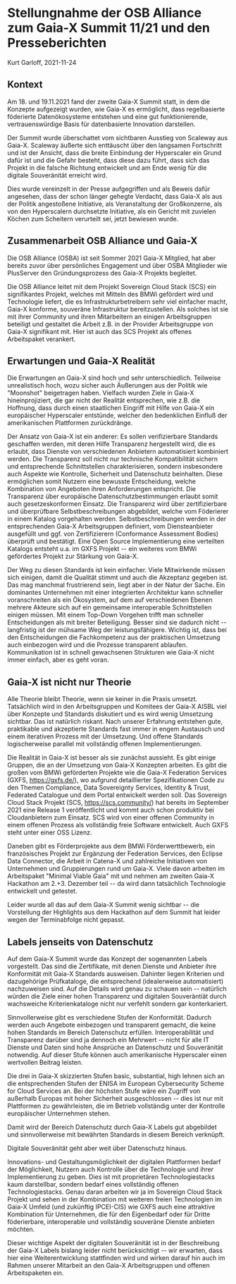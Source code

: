 # Stellungnahme der OSB Alliance zum Gaia-X Summit 11/21 und den Presseberichten

Kurt Garloff, 2021-11-24

## Kontext

Am 18. und 19.11.2021 fand der zweite Gaia-X Summit statt, in dem die Konzepte
aufgezeigt wurden, wie Gaia-X es ermöglicht, dass regelbasierte föderierte
Datenökosysteme entstehen und eine gut funktionierende, vertrauenswürdige Basis
für datenbasierte Innovation darstellen.

Der Summit wurde überschattet vom sichtbaren Ausstieg von Scaleway aus Gaia-X.
Scaleway äußerte sich enttäuscht über den langsamen Fortschritt und ist der
Ansicht, dass die breite Einbindung der Hyperscaler ein Grund dafür ist und die
Gefahr besteht, dass diese dazu führt, dass sich das Projekt in die falsche
Richtung entwickelt und am Ende wenig für die digitale Souveränität erreicht
wird.

Dies wurde vereinzelt in der Presse aufgegriffen und als Beweis dafür
angesehen, dass der schon länger gehegte Verdacht, dass Gaia-X als aus der
Politik angestoßene Initiative, als Veranstaltung der Großkonzerne, als von den
Hyperscalern durchsetzte Initiative, als ein Gericht mit zuvielen Köchen zum
Scheitern verurteilt sei, jetzt bewiesen wurde.

## Zusammenarbeit OSB Alliance und Gaia-X

Die OSB Alliance (OSBA) ist seit Sommer 2021 Gaia-X Mitglied, hat aber bereits
zuvor über persönliches Engagement und über OSBA Mitglieder wie PlusServer den
Gründungsprozess des Gaia-X Projekts begleitet.

Die OSB Alliance leitet mit dem Projekt Sovereign Cloud Stack (SCS) ein
signifikantes Projekt, welches mit Mitteln des BMWi gefördert wird und
Technologie liefert, die es Infrastrukturbetreibern sehr viel einfacher macht,
Gaia-X konforme, souveräne Infrastruktur bereitzustellen. Als solches ist sie
mit ihrer Community und ihren Mitarbeitern an einigen Arbeitsgruppen beteiligt
und gestaltet die Arbeit z.B. in der Provider Arbeitsgruppe von Gaia-X
signifikant mit. Hier ist auch das SCS Projekt als offenes Arbeitspaket
verankert.

## Erwartungen und Gaia-X Realität

Die Erwartungen an Gaia-X sind hoch und sehr unterschiedlich. Teilweise
unrealistisch hoch, wozu sicher auch Äußerungen aus der Politik wie "Moonshot"
beigetragen haben. Vielfach wurden Ziele in Gaia-X hineinprojiziert, die gar
nicht der Realität entsprechen, wie z.B. die Hoffnung, dass durch einen
staatlichen Eingriff mit Hilfe von Gaia-X ein europäischer Hyperscaler
entstünde, welcher den bedenklichen Einfluß der amerikanischen Plattformen
zurückdränge.

Der Ansatz von Gaia-X ist ein anderer: Es sollen verifizierbare Standards
geschaffen werden, mit deren Hilfe Transparenz hergestellt wird, die es
erlaubt, dass Dienste von verschiedenen Anbietern automatisiert kombiniert
werden. Die Transparenz soll nicht nur technische Kompatibilität sichern und
entsprechende Schnittstellen charakterisieren, sondern insbesondere auch
Aspekte wie Kontrolle, Sicherheit und Datenschutz beinhalten. Diese ermöglichen
somit Nutzern eine bewusste Entscheidung, welche Kombination von Angeboten
ihren Anforderungen entspricht. Die Transparenz über europäische
Datenschutzbestimmungen erlaubt somit auch gesetzeskonformen Einsatz. Die
Transparenz wird über zertifizierbare und überprüfbare Selbstbeschreibungen
abgebildet, welche vom Föderierer in einem Katalog vorgehalten werden.
Selbstbeschreibungen werden in der entsprechenden Gaia-X Arbeitsgruppen
definiert, vom Diensteanbieter ausgefüllt und ggf. von Zertifizierern
(Conformance Assessment Bodies) überprüft und bestätigt. Eine Open Source
Implementierung eine verteilten Katalogs entsteht u.a. im GXFS Projekt -- ein
weiteres vom BMWi gefördertes Projekt zur Stärkung von Gaia-X.

Der Weg zu diesen Standards ist kein einfacher. Viele Mitwirkende müssen sich
einigen, damit die Qualität stimmt und auch die Akzeptanz gegeben ist. Das mag
manchmal frustrierend sein, liegt aber in der Natur der Sache. Ein dominantes
Unternehmen mit einer integrierten Architektur kann schneller voranschreiten
als ein Ökosystem, auf dem auf verschiedenen Ebenen mehrere Akteure sich auf
ein gemeinsame interoperable Schnittstellen einigen müssen. Mit einem Top-Down
Vorgehen trifft man schneller Entscheidungen als mit breiter Beteiligung.
Besser sind sie dadurch nicht -- langfristig ist der mühsame Weg der
leistungsfähigere. Wichtig ist, dass bei den Entscheidungen die Fachkompetenz
aus der praktischen Umsetzung auch einbezogen wird und die Prozesse transparent
ablaufen. Kommunikation ist in schnell gewachsenen Strukturen wie Gaia-X nicht
immer einfach, aber es geht voran.

## Gaia-X ist nicht nur Theorie

Alle Theorie bleibt Theorie, wenn sie keiner in die Praxis umsetzt. Tatsächlich
wird in den Arbeitsgruppen und Komitees der Gaia-X AISBL viel über Konzepte und
Standards diskutiert und es wird wenig Umsetzung sichtbar. Das ist natürlich
riskant. Nach unserer Erfahrung entstehen gute, praktikable und akzeptierte
Standards fast immer in engem Austausch und einem iterativen Prozess mit der
Umsetzung. Und offene Standards logischerweise parallel mit vollständig offenen
Implementierungen.

Die Realität in Gaia-X ist besser als sie zunächst aussieht. Es gibt einige
Gruppen, die an der Umsetzung von Gaia-X Konzepten arbeiten. Es gibt die großen
vom BMWi geförderten Projekte wie die Gaia-X Federation Services (GXFS,
https://gxfs.de/), wo aufgrund detaillierter Spezifikationen Code zu den Themen
Compliance, Data Sovereignty Services, Identity & Trust, Federated Catalogue
und dem Portal entwickelt werden soll. Das Sovereign Cloud Stack Projekt (SCS,
https://scs.community/) hat bereits im September 2021 eine Release 1
veröffentlicht und kommt auch schon produktiv bei Cloudanbietern zum Einsatz.
SCS wird von einer offenen Community in einem offenen Prozess als vollständig
freie Software entwickelt. Auch GXFS steht unter einer OSS Lizenz.

Daneben gibt es Förderprojekte aus dem BMWi Förderwerttbewerb, ein
französisches Projekt zur Ergänzung der Federation Services, den Eclipse Data
Connector, die Arbeit in Catena-X und zahlreiche Initiativen von Unternehmen
und Gruppierungen rund um Gaia-X. Viele davon arbeiten im Arbeitspaket "Minimal
Viable Gaia" mit und nehmen am zweiten Gaia-X Hackathon am 2.+3. Dezember teil
-- da wird dann tatsächlich Technologie entwickelt und getestet.

Leider wurde all das auf dem Gaia-X Summit wenig sichtbar -- die Vorstellung
der Highlights aus dem Hackathon auf dem Summit hat leider wegen der
Terminabfolge nicht gepasst.

## Labels jenseits von Datenschutz

Auf dem Gaia-X Summit wurde das Konzept der sogenannten Labels vorgestellt. Das
sind die Zertifikate, mit denen Dienste und Anbieter ihre Konformität mit
Gaia-X Standards ausweisen. Dahinter liegen Kriterien und dazugehörige
Prüfkataloge, die entsprechend (idealerweise automatisiert) nachzuweisen sind.
Auf die Details wird genau zu schauen sein -- natürlich würden die Ziele einer
hohen Transparenz und digitalen Souveräntiät durch wachsweiche
Kriterienkataloge nicht nur verfehlt sondern gar konterkariert.

Sinnvollerweise gibt es verschiedene Stufen der Konformität. Dadurch werden
auch Angebote einbezogen und transparent gemacht, die keine hohen Standards im
Bereich Datenschutz erfüllen. Interoperabilität und Transparenz darüber sind ja
dennoch ein Mehrwert -- nicht für alle IT Dienste und Daten sind hohe Ansprüche
an Datenschutz und Souveränität notwendig. Auf dieser Stufe können auch
amerikanische Hyperscaler einen wertvollen Beitrag leisten.

Die drei in Gaia-X skizzierten Stufen basic, substantial, high lehnen sich an
die entsprechenden Stufen der ENISA im European Cybersecurity Scheme for Cloud
Services an. Bei der höchsten Stufe wäre ein Zugriff von außerhalb Europas mit
hoher Sicherheit ausgeschlossen -- dies ist nur mit Plattformen zu
gewährleisten, die im Betrieb vollständig unter der Kontrolle europäischer
Unternehmen stehen.

Damit wird der Bereich Datenschutz durch Gaia-X Labels gut abgebildet und
sinnvollerweise mit bewährten Standards in diesem Bereich verknüpft.

Digitale Souveränität geht aber weit über Datenschutz hinaus.

Innovations- und Gestaltungsmöglichkeit der digitalen Plattformen bedarf der
Möglichkeit, Nutzern auch Kontrolle über die Technologie und ihrer
Implementierung zu geben. Dies ist mit proprietären Technologiestacks kaum
darstellbar, sondern bedarf eines vollständig offenen Technologiestacks. Genau
daran arbeiten wir ja im Sovereign Cloud Stack Projekt und sehen in der
Kombination mit weiteren freien Technologien im Gaia-X Umfeld (und zukünftig
IPCEI-CIS) wie GXFS auch eine attraktive Kombination für Unternehmen, die für
den Eigenbedarf oder für Dritte föderierbare, interoperable und vollständig
souveräne Dienste anbieten möchten.

Dieser wichtige Aspekt der digitalen Souveränität ist in der Beschreibung der
Gaia-X Labels bislang leider nicht berücksichtigt -- wir erwarten, dass hier
eine Weiterentwicklung stattfinden wird und wirken darauf hin auch im Rahmen
unserer Mitarbeit an den Gaia-X Arbeitsgruppen und offenen Arbeitspaketen ein.
